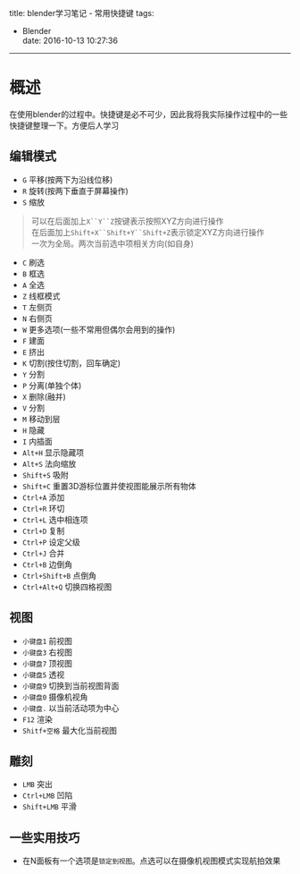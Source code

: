 title: blender学习笔记 - 常用快捷键
tags:
  - Blender  
date: 2016-10-13 10:27:36

---

# 概述 #
在使用blender的过程中。快捷键是必不可少，因此我将我实际操作过程中的一些快捷键整理一下。方便后人学习

## 编辑模式 ##

- `G` 平移(按两下为沿线位移)
- `R` 旋转(按两下垂直于屏幕操作)
- `S` 缩放
> 可以在后面加上`X``Y``Z`按键表示按照XYZ方向进行操作  
> 在后面加上`Shift+X``Shift+Y``Shift+Z`表示锁定XYZ方向进行操作  
> 一次为全局。两次当前选中项相关方向(如自身)

- `C` 刷选
- `B` 框选
- `A` 全选
- `Z` 线框模式
- `T` 左侧页
- `N` 右侧页
- `W` 更多选项(一些不常用但偶尔会用到的操作)
- `F` 建面
- `E` 挤出
- `K` 切割(按住切割，回车确定)
- `Y` 分割
- `P` 分离(单独个体)
- `X` 删除(融并)
- `V` 分割
- `M` 移动到层
- `H` 隐藏
- `I` 内插面
- `Alt+H` 显示隐藏项
- `Alt+S` 法向缩放
- `Shift+S` 吸附
- `Shift+C` 重置3D游标位置并使视图能展示所有物体
- `Ctrl+A` 添加
- `Ctrl+R` 环切
- `Ctrl+L` 选中相连项
- `Ctrl+D` 复制
- `Ctrl+P` 设定父级
- `Ctrl+J` 合并
- `Ctrl+B` 边倒角
- `Ctrl+Shift+B` 点倒角
- `Ctrl+Alt+Q` 切换四格视图


## 视图 ##
- `小键盘1` 前视图
- `小键盘3` 右视图
- `小键盘7` 顶视图
- `小键盘5` 透视
- `小键盘9` 切换到当前视图背面
- `小键盘0` 摄像机视角
- `小键盘.` 以当前活动项为中心
- `F12` 渲染
- `Shitf+空格` 最大化当前视图

## 雕刻 ##
- `LMB` 突出
- `Ctrl+LMB` 凹陷
- `Shift+LMB` 平滑

## 一些实用技巧 ##
- 在N面板有一个选项是`锁定到视图`。点选可以在摄像机视图模式实现航拍效果

